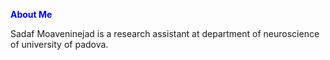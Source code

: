 <span style="color:blue"> **About Me** </span>

Sadaf Moaveninejad is a research assistant at department of neuroscience of university of padova.

